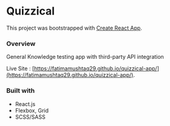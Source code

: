# Quizzical

This project was bootstrapped with [Create React App](https://github.com/facebook/create-react-app).

### Overview

General Knowledge testing app with third-party API integration

Live Site : [https://fatimamushtaq29.github.io/quizzical-app/](https://fatimamushtaq29.github.io/quizzical-app/).

### Built with

- React.js
- Flexbox, Grid
- SCSS/SASS
